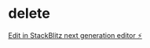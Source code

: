 # delete

[Edit in StackBlitz next generation editor ⚡️](https://stackblitz.com/~/github.com/LuisRamos1311/delete)